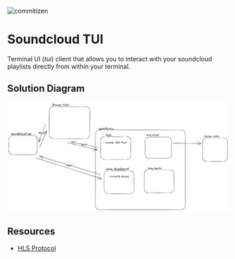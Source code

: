![commitizen](https://img.shields.io/badge/commitizen-green?style=plastic)

# Soundcloud TUI

Terminal UI (_tui_) client that allows you to interact with your soundcloud playlists directly from within your terminal.

## Solution Diagram

![Solution Diagram](./docs/assets/solution-diagram.png)

## Resources

- [HLS Protocol](https://datatracker.ietf.org/doc/html/draft-pantos-hls-rfc8216bis)
